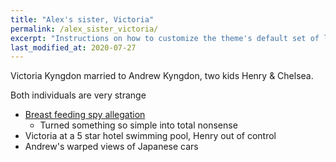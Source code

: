 ```yaml
---
title: "Alex's sister, Victoria"
permalink: /alex_sister_victoria/
excerpt: "Instructions on how to customize the theme's default set of layouts, includes, and stylesheets when using the Ruby Gem version."
last_modified_at: 2020-07-27
---
```

Victoria Kyngdon married to Andrew Kyngdon, two kids Henry & Chelsea. 

Both individuals are very strange

- [Breast feeding spy allegation](../_docs/breast_feeding_allegations.md)
  - Turned something so simple into total nonsense
- Victoria at a 5 star hotel swimming pool, Henry out of control
- Andrew's warped views of Japanese cars

